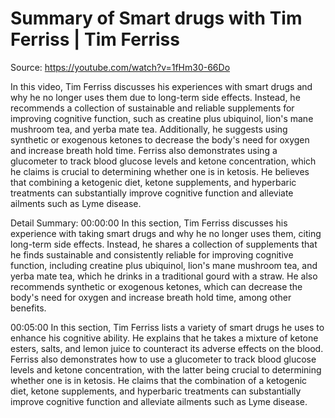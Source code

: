 # Summary of Smart drugs with Tim Ferriss | Tim Ferriss

Source: https://youtube.com/watch?v=1fHm30-66Do

In this video, Tim Ferriss discusses his experiences with smart drugs and why he no longer uses them due to long-term side effects. Instead, he recommends a collection of sustainable and reliable supplements for improving cognitive function, such as creatine plus ubiquinol, lion's mane mushroom tea, and yerba mate tea. Additionally, he suggests using synthetic or exogenous ketones to decrease the body's need for oxygen and increase breath hold time. Ferriss also demonstrates using a glucometer to track blood glucose levels and ketone concentration, which he claims is crucial to determining whether one is in ketosis. He believes that combining a ketogenic diet, ketone supplements, and hyperbaric treatments can substantially improve cognitive function and alleviate ailments such as Lyme disease.

Detail Summary: 
00:00:00
In this section, Tim Ferriss discusses his experience with taking smart drugs and why he no longer uses them, citing long-term side effects. Instead, he shares a collection of supplements that he finds sustainable and consistently reliable for improving cognitive function, including creatine plus ubiquinol, lion's mane mushroom tea, and yerba mate tea, which he drinks in a traditional gourd with a straw. He also recommends synthetic or exogenous ketones, which can decrease the body's need for oxygen and increase breath hold time, among other benefits.

00:05:00
In this section, Tim Ferriss lists a variety of smart drugs he uses to enhance his cognitive ability. He explains that he takes a mixture of ketone esters, salts, and lemon juice to counteract its adverse effects on the blood. Ferriss also demonstrates how to use a glucometer to track blood glucose levels and ketone concentration, with the latter being crucial to determining whether one is in ketosis. He claims that the combination of a ketogenic diet, ketone supplements, and hyperbaric treatments can substantially improve cognitive function and alleviate ailments such as Lyme disease.

